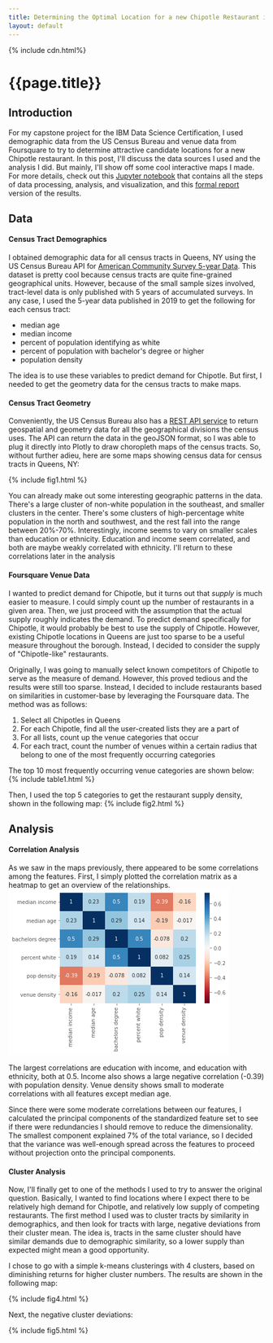 ```yaml
---
title: Determining the Optimal Location for a new Chipotle Restaurant in Queens, NY
layout: default
---
```

{% include cdn.html%}
# {{page.title}}
## Introduction
For my capstone project for the IBM Data Science Certification, I used demographic data from the US Census Bureau and venue data from Foursquare to try to determine attractive candidate locations for a new Chipotle restaurant.
In this post, I'll discuss the data sources I used and the analysis I did. But mainly, I'll show off some cool interactive maps I made.
For more details, check out this [Jupyter notebook](https://github.com/plj1280) that contains all the steps of data processing, analysis, and visualization, and this [formal report](https://github.com/plj1280) version of the results.

## Data
#### Census Tract Demographics
I obtained demographic data for all census tracts in Queens, NY using the US Census Bureau API for [American Community Survey 5-year Data](https://www.census.gov/data/developers/data-sets/acs-5year.html). This dataset is pretty cool because census tracts are quite fine-grained geographical units.
However, because of the small sample sizes involved, tract-level data is only published with 5 years of accumulated surveys. In any case, I used the 5-year data published in 2019 to get the following for each census tract:
- median age
- median income
- percent of population identifying as white
- percent of population with bachelor's degree or higher
- population density

The idea is to use these variables to predict demand for Chipotle. But first, I needed to get the geometry data for the census tracts to make maps.

#### Census Tract Geometry
Conveniently, the US Census Bureau also has a [REST API service](https://www.census.gov/data/developers/data-sets/TIGERweb-map-service.html) to return geospatial and geometry data for all the geographical divisions the census uses. The API can return the data in the geoJSON format, so I was able to plug it directly into Plotly to draw choropleth maps of the census tracts. So, without further adieu, here are some maps showing census data for census tracts in Queens, NY:

{% include fig1.html %}

You can already make out some interesting geographic patterns in the data. There's a large cluster of non-white population in the southeast, and smaller clusters in the center. There's some clusters of high-percentage white population in the north and southwest, and the rest fall into the range between 20%-70%. Interestingly, income seems to vary on smaller scales than education or ethnicity. Education and income seem correlated, and both are maybe weakly correlated with ethnicity. I'll return to these correlations later in the analysis

#### Foursquare Venue Data
I wanted to predict demand for Chipotle, but it turns out that _supply_ is much easier to measure. I could simply count up the number of restaurants in a given area. Then, we just proceed with the assumption that the actual supply roughly indicates the demand. To predict demand specifically for Chipotle, it would probably be best to use the supply of Chipotle. However, existing Chipotle locations in Queens are just too sparse to be a useful measure throughout the borough. Instead, I decided to consider the supply of "Chipotle-like" restaurants.

Originally, I was going to manually select known competitors of Chipotle to serve as the measure of demand. However, this proved tedious and the results were still too sparse. Instead, I decided to include restaurants based on similarities in customer-base by leveraging the Foursquare data. The method was as follows:
1. Select all Chipotles in Queens
2. For each Chipotle, find all the user-created lists they are a part of
3. For all lists, count up the venue categories that occur
4. For each tract, count the number of venues within a certain radius that belong to one of the most frequently occurring categories

The top 10 most frequently occurring venue categories are shown below:
{% include table1.html %}

Then, I used the top 5 categories to get the restaurant supply density, shown in the following map:
{% include fig2.html %}

## Analysis
#### Correlation Analysis
As we saw in the maps previously, there appeared to be some correlations among the features. First, I simply plotted the correlation matrix as a heatmap to get an overview of the relationships.
![figm1](/images/figm1.png)

The largest correlations are education with income, and education with ethnicity, both at 0.5.
Income also shows a large negative correlation (-0.39) with population density.
Venue density shows small to moderate correlations with all features except median age.

Since there were some moderate correlations between our features, I calculated the principal components of the standardized feature set to see if there were redundancies I should remove to reduce the dimensionality.
The smallest component explained 7% of the total variance, so I decided that the variance was well-enough spread across the features to proceed without projection onto the principal components.

#### Cluster Analysis
Now, I'll finally get to one of the methods I used to try to answer the original question. Basically, I wanted to find locations where I expect there to be relatively high demand for Chipotle, and relatively low supply of competing restaurants. The first method I used was to cluster tracts by similarity in demographics, and then look for tracts with large, negative deviations from their cluster mean. The idea is, tracts in the same cluster should have similar demands due to demographic similarity, so a lower supply than expected might mean a good opportunity.

I chose to go with a simple k-means clusterings with 4 clusters, based on diminishing returns for higher cluster numbers. The results are shown in the following map:

{% include fig4.html %}

Next, the negative cluster deviations:

{% include fig5.html %}
